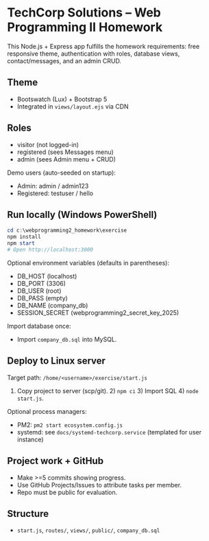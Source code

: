 # TechCorp Solutions – Web Programming II Homework

This Node.js + Express app fulfills the homework requirements: free responsive theme, authentication with roles, database views, contact/messages, and an admin CRUD.

## Theme
- Bootswatch (Lux) + Bootstrap 5
- Integrated in `views/layout.ejs` via CDN

## Roles
- visitor (not logged-in)
- registered (sees Messages menu)
- admin (sees Admin menu + CRUD)

Demo users (auto-seeded on startup):
- Admin: admin / admin123
- Registered: testuser / hello

## Run locally (Windows PowerShell)
```powershell
cd c:\webprogramming2_homework\exercise
npm install
npm start
# Open http://localhost:3000
```

Optional environment variables (defaults in parentheses):
- DB_HOST (localhost)
- DB_PORT (3306)
- DB_USER (root)
- DB_PASS (empty)
- DB_NAME (company_db)
- SESSION_SECRET (webprogramming2_secret_key_2025)

Import database once:
- Import `company_db.sql` into MySQL.

## Deploy to Linux server
Target path: `/home/<username>/exercise/start.js`
1) Copy project to server (scp/git). 2) `npm ci` 3) Import SQL 4) `node start.js`.

Optional process managers:
- PM2: `pm2 start ecosystem.config.js`
- systemd: see `docs/systemd-techcorp.service` (templated for user instance)

## Project work + GitHub
- Make >=5 commits showing progress.
- Use GitHub Projects/Issues to attribute tasks per member.
- Repo must be public for evaluation.

## Structure
- `start.js`, `routes/`, `views/`, `public/`, `company_db.sql`
